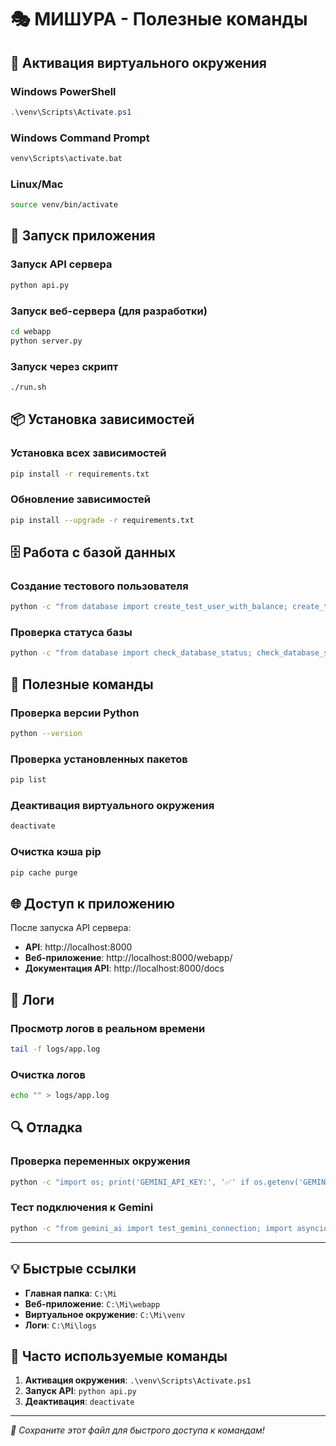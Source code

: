 # 🎭 МИШУРА - Полезные команды

## 🐍 Активация виртуального окружения

### Windows PowerShell
```powershell
.\venv\Scripts\Activate.ps1
```

### Windows Command Prompt
```cmd
venv\Scripts\activate.bat
```

### Linux/Mac
```bash
source venv/bin/activate
```

## 🚀 Запуск приложения

### Запуск API сервера
```bash
python api.py
```

### Запуск веб-сервера (для разработки)
```bash
cd webapp
python server.py
```

### Запуск через скрипт
```bash
./run.sh
```

## 📦 Установка зависимостей

### Установка всех зависимостей
```bash
pip install -r requirements.txt
```

### Обновление зависимостей
```bash
pip install --upgrade -r requirements.txt
```

## 🗄️ Работа с базой данных

### Создание тестового пользователя
```bash
python -c "from database import create_test_user_with_balance; create_test_user_with_balance()"
```

### Проверка статуса базы
```bash
python -c "from database import check_database_status; check_database_status()"
```

## 🔧 Полезные команды

### Проверка версии Python
```bash
python --version
```

### Проверка установленных пакетов
```bash
pip list
```

### Деактивация виртуального окружения
```bash
deactivate
```

### Очистка кэша pip
```bash
pip cache purge
```

## 🌐 Доступ к приложению

После запуска API сервера:
- **API**: http://localhost:8000
- **Веб-приложение**: http://localhost:8000/webapp/
- **Документация API**: http://localhost:8000/docs

## 📝 Логи

### Просмотр логов в реальном времени
```bash
tail -f logs/app.log
```

### Очистка логов
```bash
echo "" > logs/app.log
```

## 🔍 Отладка

### Проверка переменных окружения
```bash
python -c "import os; print('GEMINI_API_KEY:', '✅' if os.getenv('GEMINI_API_KEY') else '❌')"
```

### Тест подключения к Gemini
```bash
python -c "from gemini_ai import test_gemini_connection; import asyncio; print(asyncio.run(test_gemini_connection()))"
```

---

## 💡 Быстрые ссылки

- **Главная папка**: `C:\Mi`
- **Веб-приложение**: `C:\Mi\webapp`
- **Виртуальное окружение**: `C:\Mi\venv`
- **Логи**: `C:\Mi\logs`

## 🚨 Часто используемые команды

1. **Активация окружения**: `.\venv\Scripts\Activate.ps1`
2. **Запуск API**: `python api.py`
3. **Деактивация**: `deactivate`

---

*💾 Сохраните этот файл для быстрого доступа к командам!* 